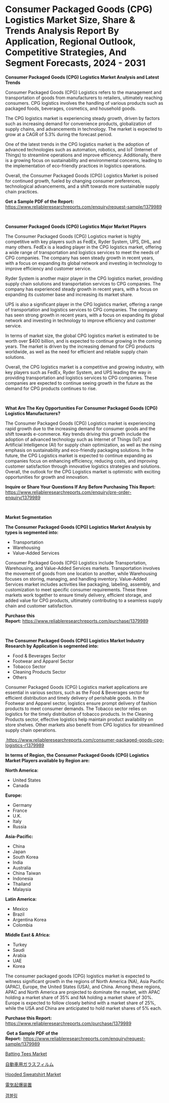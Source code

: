 <p><h1>Consumer Packaged Goods (CPG) Logistics Market Size, Share & Trends Analysis Report By Application, Regional Outlook, Competitive Strategies, And Segment Forecasts, 2024 - 2031</h1></p><p><strong>Consumer Packaged Goods (CPG) Logistics Market Analysis and Latest Trends</strong></p>
<p><p>Consumer Packaged Goods (CPG) Logistics refers to the management and transportation of goods from manufacturers to retailers, ultimately reaching consumers. CPG logistics involves the handling of various products such as packaged foods, beverages, cosmetics, and household goods.</p><p>The CPG logistics market is experiencing steady growth, driven by factors such as increasing demand for convenience products, globalization of supply chains, and advancements in technology. The market is expected to grow at a CAGR of 5.3% during the forecast period.</p><p>One of the latest trends in the CPG logistics market is the adoption of advanced technologies such as automation, robotics, and IoT (Internet of Things) to streamline operations and improve efficiency. Additionally, there is a growing focus on sustainability and environmental concerns, leading to the implementation of eco-friendly practices in logistics operations.</p><p>Overall, the Consumer Packaged Goods (CPG) Logistics Market is poised for continued growth, fueled by changing consumer preferences, technological advancements, and a shift towards more sustainable supply chain practices.</p></p>
<p><strong>Get a Sample PDF of the Report:&nbsp;</strong> <a href="https://www.reliableresearchreports.com/enquiry/request-sample/1379989">https://www.reliableresearchreports.com/enquiry/request-sample/1379989</a></p>
<p>&nbsp;</p>
<p><strong>Consumer Packaged Goods (CPG) Logistics Major Market Players</strong></p>
<p><p>The Consumer Packaged Goods (CPG) Logistics market is highly competitive with key players such as FedEx, Ryder System, UPS, DHL, and many others. FedEx is a leading player in the CPG logistics market, offering a wide range of transportation and logistics services to meet the needs of CPG companies. The company has seen steady growth in recent years, with a focus on expanding its global network and investing in technology to improve efficiency and customer service. </p><p>Ryder System is another major player in the CPG logistics market, providing supply chain solutions and transportation services to CPG companies. The company has experienced steady growth in recent years, with a focus on expanding its customer base and increasing its market share. </p><p>UPS is also a significant player in the CPG logistics market, offering a range of transportation and logistics services to CPG companies. The company has seen strong growth in recent years, with a focus on expanding its global network and investing in technology to improve efficiency and customer service. </p><p>In terms of market size, the global CPG logistics market is estimated to be worth over $400 billion, and is expected to continue growing in the coming years. The market is driven by the increasing demand for CPG products worldwide, as well as the need for efficient and reliable supply chain solutions.</p><p>Overall, the CPG logistics market is a competitive and growing industry, with key players such as FedEx, Ryder System, and UPS leading the way in providing transportation and logistics services to CPG companies. These companies are expected to continue seeing growth in the future as the demand for CPG products continues to rise.</p></p>
<p>&nbsp;</p>
<p><strong>What Are The Key Opportunities For Consumer Packaged Goods (CPG) Logistics Manufacturers?</strong></p>
<p><p>The Consumer Packaged Goods (CPG) Logistics market is experiencing rapid growth due to the increasing demand for consumer goods and the shift towards e-commerce. Key trends driving this growth include the adoption of advanced technology such as Internet of Things (IoT) and Artificial Intelligence (AI) for supply chain optimization, as well as the rising emphasis on sustainability and eco-friendly packaging solutions. In the future, the CPG Logistics market is expected to continue expanding as companies focus on enhancing efficiency, reducing costs, and improving customer satisfaction through innovative logistics strategies and solutions. Overall, the outlook for the CPG Logistics market is optimistic with exciting opportunities for growth and innovation.</p></p>
<p><strong>Inquire or Share Your Questions If Any Before Purchasing This Report:</strong> <a href="https://www.reliableresearchreports.com/enquiry/pre-order-enquiry/1379989">https://www.reliableresearchreports.com/enquiry/pre-order-enquiry/1379989</a></p>
<p>&nbsp;</p>
<p><strong>Market Segmentation</strong></p>
<p><strong>The Consumer Packaged Goods (CPG) Logistics Market Analysis by types is segmented into:</strong></p>
<p><ul><li>Transportation</li><li>Warehousing</li><li>Value-Added Services</li></ul></p>
<p><p>Consumer Packaged Goods (CPG) Logistics include Transportation, Warehousing, and Value-Added Services markets. Transportation involves the movement of goods from one location to another, while Warehousing focuses on storing, managing, and handling inventory. Value-Added Services market includes activities like packaging, labeling, assembly, and customization to meet specific consumer requirements. These three markets work together to ensure timely delivery, efficient storage, and added value for CPG products, ultimately contributing to a seamless supply chain and customer satisfaction.</p></p>
<p><strong>Purchase this Report:&nbsp;</strong><a href="https://www.reliableresearchreports.com/purchase/1379989">https://www.reliableresearchreports.com/purchase/1379989</a></p>
<p>&nbsp;</p>
<p><strong>The Consumer Packaged Goods (CPG) Logistics Market Industry Research by Application is segmented into:</strong></p>
<p><ul><li>Food & Beverages Sector</li><li>Footwear and Apparel Sector</li><li>Tobacco Sector</li><li>Cleaning Products Sector</li><li>Others</li></ul></p>
<p><p>Consumer Packaged Goods (CPG) Logistics market applications are essential in various sectors, such as the Food & Beverages sector for efficient distribution and timely delivery of perishable goods. In the Footwear and Apparel sector, logistics ensure prompt delivery of fashion products to meet consumer demands. The Tobacco sector relies on logistics for the timely distribution of tobacco products. In the Cleaning Products sector, effective logistics help maintain product availability on store shelves. Other markets also benefit from CPG logistics for streamlined supply chain operations.</p></p>
<p><a href="https://www.reliableresearchreports.com/consumer-packaged-goods-cpg-logistics-r1379989">&nbsp;https://www.reliableresearchreports.com/consumer-packaged-goods-cpg-logistics-r1379989</a></p>
<p><strong>In terms of Region, the Consumer Packaged Goods (CPG) Logistics Market Players available by Region are:</strong></p>
<p>
    <p> <strong> North America: </strong>
        <ul>
            <li>United States</li>
            <li>Canada</li>
        </ul>
        </p> 
    <p> <strong> Europe: </strong>
        <ul>
            <li>Germany</li>
            <li>France</li>
            <li>U.K.</li>
            <li>Italy</li>
            <li>Russia</li>
        </ul>
        </p> 
    <p> <strong> Asia-Pacific: </strong>
        <ul>
            <li>China</li>
            <li>Japan</li>
            <li>South Korea</li>
            <li>India</li>
            <li>Australia</li>
            <li>China Taiwan</li>
            <li>Indonesia</li>
            <li>Thailand</li>
            <li>Malaysia</li>
        </ul>
        </p> 
    <p> <strong> Latin America: </strong>
        <ul>
            <li>Mexico</li>
            <li>Brazil</li>
            <li>Argentina Korea</li>
            <li>Colombia</li>
        </ul>
        </p> 
    <p> <strong> Middle East & Africa: </strong>
        <ul>
            <li>Turkey</li>
            <li>Saudi</li>
            <li>Arabia</li>
            <li>UAE</li>
            <li>Korea</li>
        </ul>
    </p>
    </p>
<p><p>The consumer packaged goods (CPG) logistics market is expected to witness significant growth in the regions of North America (NA), Asia Pacific (APAC), Europe, the United States (USA), and China. Among these regions, APAC and North America are projected to dominate the market, with APAC holding a market share of 35% and NA holding a market share of 30%. Europe is expected to follow closely behind with a market share of 25%, while the USA and China are anticipated to hold market shares of 5% each.</p></p>
<p><strong>Purchase this Report: </strong><a href="https://www.reliableresearchreports.com/purchase/1379989">https://www.reliableresearchreports.com/purchase/1379989</a></p>
<p>&nbsp;<strong>Get a Sample PDF of the Report:&nbsp;&nbsp;</strong><a href="https://www.reliableresearchreports.com/enquiry/request-sample/1379989">https://www.reliableresearchreports.com/enquiry/request-sample/1379989</a></p>
<p><strong></strong></p>
<p><p><a href="https://www.linkedin.com/pulse/batting-tees-market-size-focuses-dynamics-in-depth-analysis-future-mto7f">Batting Tees Market</a></p><p><a href="https://github.com/hilmi-2a/Market-Research-Report-List-1/blob/main/735372761644.md">自動車用ガラスフィルム</a></p><p><a href="https://www.linkedin.com/pulse/global-hooded-sweatshirt-market-types-applications-major-players-bl6ef">Hooded Sweatshirt Market</a></p><p><a href="https://github.com/Sophiaard2003/Market-Research-Report-List-1/blob/main/693524561645.md">電気起爆装置</a></p><p><a href="https://github.com/raap8632/Market-Research-Report-List-1/blob/main/215713260701.md">갬블링</a></p></p>